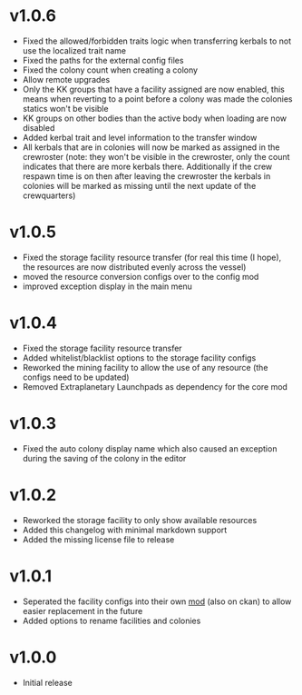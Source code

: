 # v1.0.6
- Fixed the allowed/forbidden traits logic when transferring kerbals to not use the localized trait name
- Fixed the paths for the external config files
- Fixed the colony count when creating a colony
- Allow remote upgrades
- Only the KK groups that have a facility assigned are now enabled, this means when reverting to a point before a colony was made the colonies statics won't be visible
- KK groups on other bodies than the active body when loading are now disabled
- Added kerbal trait and level information to the transfer window
- All kerbals that are in colonies will now be marked as assigned in the crewroster (note: they won't be visible in the crewroster, only the count indicates that there are more kerbals there. Additionally if the crew respawn time is on then after leaving the crewroster the kerbals in colonies will be marked as missing until the next update of the crewquarters)

# v1.0.5
- Fixed the storage facility resource transfer (for real this time (I hope), the resources are now distributed evenly across the vessel)
- moved the resource conversion configs over to the config mod
- improved exception display in the main menu


# v1.0.4
- Fixed the storage facility resource transfer
- Added whitelist/blacklist options to the storage facility configs
- Reworked the mining facility to allow the use of any resource (the configs need to be updated)
- Removed Extraplanetary Launchpads as dependency for the core mod


# v1.0.3
- Fixed the auto colony display name which also caused an exception during the saving of the colony in the editor


# v1.0.2
- Reworked the storage facility to only show available resources
- Added this changelog with minimal markdown support
- Added the missing license file to release


# v1.0.1
- Seperated the facility configs into their own [mod](https://spacedock.info/mod/3899/KerbalColonies-ExtraplanetaryLaunchpadsConfig) (also on ckan) to allow easier replacement in the future
- Added options to rename facilities and colonies


# v1.0.0
- Initial release